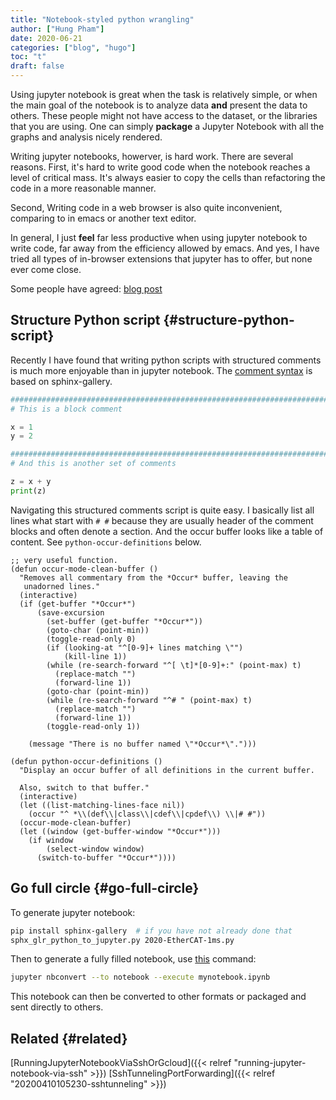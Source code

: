 ```yaml
---
title: "Notebook-styled python wrangling"
author: ["Hung Pham"]
date: 2020-06-21
categories: ["blog", "hugo"]
toc: "t"
draft: false
---
```


Using jupyter notebook is great when the task is relatively simple, or
when the main goal of the notebook is to analyze data **and** present
the data to others. These people might not have access to the dataset,
or the libraries that you are using. One can simply **package** a
Jupyter Notebook with all the graphs and analysis nicely rendered.

Writing jupyter notebooks, howerver, is hard work.  There are several
reasons. First, it's hard to write good code when the notebook reaches
a level of critical mass. It's always easier to copy the cells than
refactoring the code in a more reasonable manner.

Second, Writing code in a web browser is also quite inconvenient,
comparing to in emacs or another text editor.

In general, I just **feel** far less productive when using jupyter
notebook to write code, far away from the efficiency allowed by
emacs. And yes, I have tried all types of in-browser extensions that
jupyter has to offer, but none ever come close.

Some people have agreed: [blog post](https://www.sicara.ai/blog/2019-02-25-why-jupyter-not-my-ideal-notebook)


## Structure Python script {#structure-python-script}

Recently I have found that writing python scripts with structured
comments is much more enjoyable than in jupyter notebook. The [comment syntax](https://sphinx-gallery.github.io/stable/tutorials/plot%5Fparse.html#sphx-glr-tutorials-plot-parse-py)
is based on sphinx-gallery.

```python
################################################################################
# This is a block comment

x = 1
y = 2

################################################################################
# And this is another set of comments

z = x + y
print(z)
```

Navigating this structured comments script is quite easy. I basically
list all lines what start with `# #` because they are usually header
of the comment blocks and often denote a section. And the occur buffer
looks like a table of content. See `python-occur-definitions` below.

```emacs-lisp
;; very useful function.
(defun occur-mode-clean-buffer ()
  "Removes all commentary from the *Occur* buffer, leaving the
   unadorned lines."
  (interactive)
  (if (get-buffer "*Occur*")
      (save-excursion
        (set-buffer (get-buffer "*Occur*"))
        (goto-char (point-min))
        (toggle-read-only 0)
        (if (looking-at "^[0-9]+ lines matching \"")
            (kill-line 1))
        (while (re-search-forward "^[ \t]*[0-9]+:" (point-max) t)
          (replace-match "")
          (forward-line 1))
        (goto-char (point-min))
        (while (re-search-forward "^# " (point-max) t)
          (replace-match "")
          (forward-line 1))
        (toggle-read-only 1))

    (message "There is no buffer named \"*Occur*\".")))

(defun python-occur-definitions ()
  "Display an occur buffer of all definitions in the current buffer.

  Also, switch to that buffer."
  (interactive)
  (let ((list-matching-lines-face nil))
    (occur "^ *\\(def\\|class\\|cdef\\|cpdef\\) \\|# #"))
  (occur-mode-clean-buffer)
  (let ((window (get-buffer-window "*Occur*")))
    (if window
        (select-window window)
      (switch-to-buffer "*Occur*"))))
```


## Go full circle {#go-full-circle}

To generate jupyter notebook:

```sh
pip install sphinx-gallery  # if you have not already done that
sphx_glr_python_to_jupyter.py 2020-EtherCAT-1ms.py
```

Then to generate a fully filled notebook, use [this](https://nbconvert.readthedocs.io/en/latest/execute%5Fapi.html#executing-notebooks-from-the-command-line) command:

```sh
jupyter nbconvert --to notebook --execute mynotebook.ipynb
```

This notebook can then be converted to other formats or packaged and
sent directly to others.


## Related {#related}

[RunningJupyterNotebookViaSshOrGcloud]({{< relref "running-jupyter-notebook-via-ssh" >}})
[SshTunnelingPortForwarding]({{< relref "20200410105230-sshtunneling" >}})
